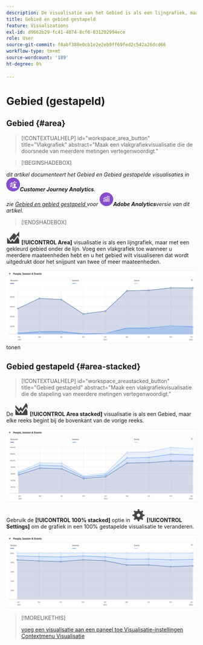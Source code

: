 ```yaml
---
description: De visualisatie van het Gebied is als een lijngrafiek, maar met een gekleurd gebied onder de lijn.
title: Gebied en gebied gestapeld
feature: Visualizations
exl-id: d9662b29-fc41-4074-8cf6-031202994ece
role: User
source-git-commit: f8abf388e0cb1e2e2eb9ff69fed2c542a26dcd66
workflow-type: tm+mt
source-wordcount: '189'
ht-degree: 0%

---
```


# Gebied (gestapeld)

## Gebied {#area}

<!-- markdownlint-disable MD034 -->

>[!CONTEXTUALHELP]
>id="workspace_area_button"
>title="Vlakgrafiek"
>abstract="Maak een vlakgrafiekvisualisatie die de doorsnede van meerdere metingen vertegenwoordigt."

<!-- markdownlint-enable MD034 -->


>[!BEGINSHADEBOX]

*dit artikel documenteert het Gebied en Gebied gestapelde visualisaties in ![ CustomerJourneyAnalytics ](/help/assets/icons/CustomerJourneyAnalytics.svg)**Customer Journey Analytics**.<br/> zie [ Gebied en gebied gestapeld ](https://experienceleague.adobe.com/en/docs/analytics/analyze/analysis-workspace/visualizations/area) voor ![ AdobeAnalytics ](/help/assets/icons/AdobeAnalytics.svg)**Adobe Analytics**versie van dit artikel.*

>[!ENDSHADEBOX]


![ GraphArea ](/help/assets/icons/GraphArea.svg) **[!UICONTROL Area]** visualisatie is als een lijngrafiek, maar met een gekleurd gebied onder de lijn. Voeg een vlakgrafiek toe wanneer u meerdere maateenheden hebt en u het gebied wilt visualiseren dat wordt uitgedrukt door het snijpunt van twee of meer maateenheden.

![ visualisatie die van het Gebied veelvoudige metriek ](assets/area.png) tonen

## Gebied gestapeld {#area-stacked}

<!-- markdownlint-disable MD034 -->

>[!CONTEXTUALHELP]
>id="workspace_areastacked_button"
>title="Gebied gestapeld"
>abstract="Maak een vlakgrafiekvisualisatie die de stapeling van meerdere metingen vertegenwoordigt."

<!-- markdownlint-enable MD034 -->




De ![ GraphAreaStated ](/help/assets/icons/GraphAreaStacked.svg) **[!UICONTROL Area stacked]** visualisatie is als een Gebied, maar elke reeks begint bij de bovenkant van de vorige reeks.

![ Gebied gestapeld tonend elke reeks bij de bovenkant van de vorige reeks.](assets/area-stacked.png)

Gebruik de **[!UICONTROL 100% stacked]** optie in ![ Plaatsend ](/help/assets/icons/Setting.svg) **[!UICONTROL Settings]** om de grafiek in een 100% gestapelde visualisatie te veranderen.

![ Gebied gestapeld die een 100% gestapelde visualisatie tonen.](assets/area-stacked100.png)

>[!MORELIKETHIS]
>
>[ voeg een visualisatie aan een paneel toe ](/help/analysis-workspace/visualizations/freeform-analysis-visualizations.md#add-visualizations-to-a-panel)
>[Visualisatie-instellingen ](/help/analysis-workspace/visualizations/freeform-analysis-visualizations.md#settings)
>[Contextmenu Visualisatie ](/help/analysis-workspace/visualizations/freeform-analysis-visualizations.md#context-menu)
>
